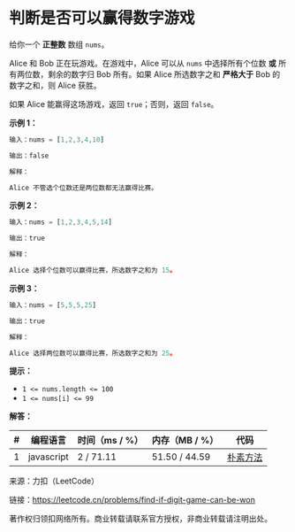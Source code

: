 # 判断是否可以赢得数字游戏

给你一个 **正整数** 数组 `nums`。

Alice 和 Bob 正在玩游戏。在游戏中，Alice 可以从 `nums` 中选择所有个位数 **或** 所有两位数，剩余的数字归 Bob 所有。如果 Alice 所选数字之和 **严格大于** Bob 的数字之和，则 Alice 获胜。

如果 Alice 能赢得这场游戏，返回 `true`；否则，返回 `false`。

**示例 1：**

``` javascript
输入：nums = [1,2,3,4,10]

输出：false

解释：

Alice 不管选个位数还是两位数都无法赢得比赛。
```

**示例 2：**

``` javascript
输入：nums = [1,2,3,4,5,14]

输出：true

解释：

Alice 选择个位数可以赢得比赛，所选数字之和为 15。
```

**示例 3：**

``` javascript
输入：nums = [5,5,5,25]

输出：true

解释：

Alice 选择两位数可以赢得比赛，所选数字之和为 25。
```

**提示：**

- `1 <= nums.length <= 100`
- `1 <= nums[i] <= 99`

**解答：**

**#**|**编程语言**|**时间（ms / %）**|**内存（MB / %）**|**代码**
--|--|--|--|--
1|javascript|2 / 71.11|51.50 / 44.59|[朴素方法](./javascript/ac_v1.js)

来源：力扣（LeetCode）

链接：https://leetcode.cn/problems/find-if-digit-game-can-be-won

著作权归领扣网络所有。商业转载请联系官方授权，非商业转载请注明出处。
